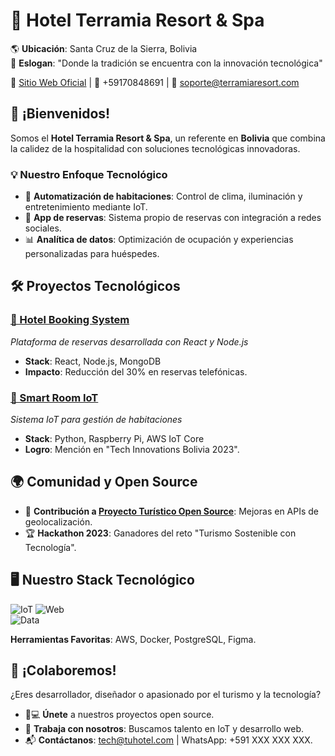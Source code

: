 # 🏨 Hotel Terramia Resort & Spa 
🌎 **Ubicación**: Santa Cruz de la Sierra, Bolivia  
🚀 **Eslogan**: "Donde la tradición se encuentra con la innovación tecnológica"  

🔗 [Sitio Web Oficial](https://www.hotelterramia.com) | 📱 +59170848691 | 📧 soporte@terramiaresort.com  
## 👋 ¡Bienvenidos!  
Somos el **Hotel Terramia Resort & Spa**, un referente en **Bolivia** que combina la calidez de la hospitalidad con soluciones tecnológicas innovadoras.  

### 💡 **Nuestro Enfoque Tecnológico**  
- 🏡 **Automatización de habitaciones**: Control de clima, iluminación y entretenimiento mediante IoT.  
- 📲 **App de reservas**: Sistema propio de reservas con integración a redes sociales.  
- 📊 **Analítica de datos**: Optimización de ocupación y experiencias personalizadas para huéspedes.
## 🛠️ Proyectos Tecnológicos  

### [🔗 Hotel Booking System](https://github.com/tuhotel/booking-system)  
_Plataforma de reservas desarrollada con React y Node.js_  
- **Stack**: React, Node.js, MongoDB  
- **Impacto**: Reducción del 30% en reservas telefónicas.  

### [🔗 Smart Room IoT](https://github.com/tuhotel/smart-room-iot)  
_Sistema IoT para gestión de habitaciones_  
- **Stack**: Python, Raspberry Pi, AWS IoT Core  
- **Logro**: Mención en "Tech Innovations Bolivia 2023".

## 🌍 Comunidad y Open Source  
- 👐 **Contribución a [Proyecto Turístico Open Source](https://github.com/tucontribucion)**: Mejoras en APIs de geolocalización.  
- 🏆 **Hackathon 2023**: Ganadores del reto "Turismo Sostenible con Tecnología".  

## 🖥️ Nuestro Stack Tecnológico  
![IoT](https://img.shields.io/badge/-IoT-FF6F61?logo=arduino&logoColor=white)
![Web](https://img.shields.io/badge/-Web_Dev-4B32C3?logo=react&logoColor=white)  
![Data](https://img.shields.io/badge/-Data_Analytics-00C7B7?logo=python&logoColor=white)  

**Herramientas Favoritas**: AWS, Docker, PostgreSQL, Figma.

## 🤝 ¡Colaboremos!  
¿Eres desarrollador, diseñador o apasionado por el turismo y la tecnología?  
- 👨💻 **Únete** a nuestros proyectos open source.  
- 💼 **Trabaja con nosotros**: Buscamos talento en IoT y desarrollo web.  
- 📬 **Contáctanos**: tech@tuhotel.com | WhatsApp: +591 XXX XXX XXX.  
